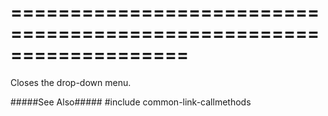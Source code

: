 ===================================================================
===================================================================

<!--shortDescription-->
Closes the drop-down menu.
<!--/shortDescription-->

<!--fullDescription-->
#####See Also#####
#include common-link-callmethods
<!--/fullDescription-->